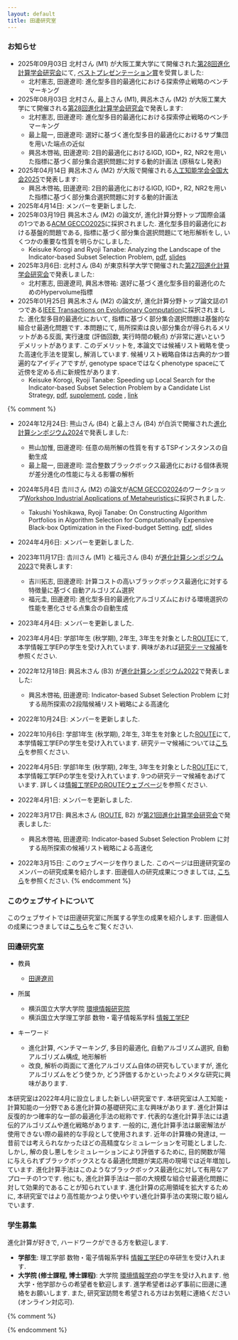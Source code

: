 ```yaml
---
layout: default
title: 田邊研究室
---
```


### お知らせ

* 2025年09月03日 北村さん (M1) が大阪工業大学にて開催された[第28回進化計算学会研究会](https://www.jpnsec.org/symposium202502.html)にて, [ベストプレゼンテーション賞](https://www.jpnsec.org/bestpresentations.html)を受賞しました:
    * 北村憲志, 田邊遼司: 進化型多目的最適化における探索停止戦略のベンチマーキング
* 2025年08月03日 北村さん, 最上さん (M1), 興呂木さん (M2) が大阪工業大学にて開催される[第28回進化計算学会研究会](https://www.jpnsec.org/symposium202502.html)で発表します:
    * 北村憲志, 田邊遼司: 進化型多目的最適化における探索停止戦略のベンチマーキング
    * 最上龍一, 田邊遼司: 選好に基づく進化型多目的最適化におけるサブ集団を用いた端点の近似
    * 興呂木啓祐, 田邊遼司:  2目的最適化におけるIGD, IGD+, R2, NR2を用いた指標に基づく部分集合選択問題に対する動的計画法 (原稿なし発表)
* 2025年04月14日 興呂木さん (M2) が大阪で開催される[人工知能学会全国大会2025](https://www.ai-gakkai.or.jp/jsai2025/)で発表します:
    * 興呂木啓祐, 田邊遼司:  2目的最適化におけるIGD, IGD+, R2, NR2を用いた指標に基づく部分集合選択問題に対する動的計画法
* 2025年4月14日: メンバーを更新しました.
* 2025年03月19日 興呂木さん (M2) の論文が, 進化計算分野トップ国際会議の1つである[ACM GECCO2025](https://gecco-2025.sigevo.org/)に採択されました. 進化型多目的最適化における基盤的問題である, 指標に基づく部分集合選択問題にて地形解析をし, いくつかの重要な性質を明らかにしました.
    * Keisuke Korogi and Ryoji Tanabe: Analyzing the Landscape of the Indicator-based Subset Selection Problem, [pdf](https://arxiv.org/abs/2504.08282), [slides](https://ryojitanabe.github.io/pdf/kt-gecco2025-slides.pdf)
* 2025年3月6日: 北村さん (B4) が東京科学大学で開催された[第27回進化計算学会研究会](https://www.jpnsec.org/symposium202501.html)で発表しました:
    * 北村憲志, 田邊遼司, 興呂木啓祐: 選好に基づく進化型多目的最適化のためのHypervolume指標
* 2025年01月25日 興呂木さん (M2) の論文が, 進化計算分野トップ論文誌の1つである[IEEE Transactions on Evolutionary Computation](https://ieeexplore.ieee.org/xpl/RecentIssue.jsp?punumber=4235)に採択されました. 進化型多目的最適化において, 指標に基づく部分集合選択問題は基盤的な組合せ最適化問題です. 本問題にて, 局所探索は良い部分集合が得られるメリットがある反面, 実行速度 (評価回数, 実行時間の観点) が非常に遅いというデメリットがあります. このデメリットを, 本論文では候補リスト戦略を使った高速化手法を提案し, 解消しています. 候補リスト戦略自体は古典的かつ普遍的なアイディアですが, genotype spaceではなくphenotype spaceにて近傍を定める点に新規性があります.
    * Keisuke Korogi, Ryoji Tanabe: Speeding up Local Search for the Indicator-based Subset Selection Problem by a Candidate List Strategy, [pdf](https://arxiv.org/abs/2503.04224), [supplement](https://raw.githubusercontent.com/rogi52/issp_ls_clist/main/tevc2025_issp_supp.pdf), [code](https://github.com/rogi52/issp_ls_clist) , [link](https://ieeexplore.ieee.org/document/10874145)

{% comment %}

* 2024年12月24日: 熊山さん (B4) と最上さん (B4) が白浜で開催された[進化計算シンポジウム2024](http://www.jpnsec.org/symposium202403.html)で発表しました:
    * 熊山加惟, 田邊遼司: 任意の局所解の性質を有するTSPインスタンスの自動生成
    * 最上龍一, 田邊遼司: 混合整数ブラックボックス最適化における個体表現が差分進化の性能に与える影響の解析
* 2024年5月4日 𠮷川さん (M2) の論文が[ACM GECCO2024](https://gecco-2024.sigevo.org/)のワークショップ[Workshop Industrial Applications of Metaheuristics](https://sites.google.com/view/iam-workshop/home)に採択されました.
    * Takushi Yoshikawa, Ryoji Tanabe: On Constructing Algorithm Portfolios in Algorithm Selection for Computationally Expensive Black-box Optimization in the Fixed-budget Setting. [pdf](https://arxiv.org/abs/2405.10976), slides
* 2024年4月6日: メンバーを更新しました.

* 2023年11月17日: 𠮷川さん (M1) と福元さん (B4) が[進化計算シンポジウム2023](http://www.jpnsec.org/symposium202303.html)で発表します:
    * 吉川拓志, 田邊遼司: 計算コストの高いブラックボックス最適化に対する特徴量に基づく自動アルゴリズム選択
	* 福元圭, 田邊遼司: 進化型多目的最適化アルゴリズムにおける環境選択の性能を悪化させる点集合の自動生成
* 2023年4月4日: メンバーを更新しました.


* 2023年4月4日: 学部1年生 (秋学期), 2年生, 3年生を対象とした[ROUTE](http://es-route.ynu.ac.jp/computer-science-and-engineering-ep/how-to-join/)にて, 本学情報工学EPの学生を受け入れています. 興味があれば[研究テーマ候補](https://hackmd.io/yqsGzrHvSMKPbM8afex7qw)を参照ください.
* 2022年12月18日: 興呂木さん (B3) が[進化計算シンポジウム2022](http://www.jpnsec.org/symposium202203.html)で発表しました:
    * 興呂木啓祐, 田邊遼司: Indicator-based Subset Selection Problem に対する局所探索の2段階候補リスト戦略による高速化


* 2022年10月24日: メンバーを更新しました.
* 2022年10月6日: 学部1年生 (秋学期), 2年生, 3年生を対象とした[ROUTE](http://es-route.ynu.ac.jp/computer-science-and-engineering-ep/how-to-join/)にて, 本学情報工学EPの学生を受け入れています. 研究テーマ候補については[こちら](https://hackmd.io/yqsGzrHvSMKPbM8afex7qw)を参照ください.
* 2022年4月5日: 学部1年生 (秋学期), 2年生, 3年生を対象とした[ROUTE](http://es-route.ynu.ac.jp/)にて, 本学情報工学EPの学生を受け入れています. 9つの研究テーマ候補をあげています. 詳しくは[情報工学EPのROUTEウェブページ](http://es-route.ynu.ac.jp/computer-science-and-engineering-ep/project-lists/)を参照ください.
* 2022年4月1日: メンバーを更新しました.
* 2022年3月17日: 興呂木さん ([ROUTE](http://es-route.ynu.ac.jp/), B2) が[第21回進化計算学会研究会](http://www.jpnsec.org/symposium202201.html)で発表しました:
    * 興呂木啓祐, 田邊遼司: Indicator-based Subset Selection Problem に対する局所探索の候補リスト戦略による高速化
* 2022年3月15日: このウェブページを作りました. このページは田邊研究室のメンバーの研究成果を紹介します. 田邊個人の研究成果につきましては, [こちら](https://ryojitanabe.github.io/index-j)を参照ください.
{% endcomment %}

### このウェブサイトについて

このウェブサイトでは田邊研究室に所属する学生の成果を紹介します. 田邊個人の成果につきましては[こちら](https://ryojitanabe.github.io/index-j)をご覧ください.

### 田邊研究室

- 教員	
    - [田邊遼司](https://ryojitanabe.github.io/index-j)
	
- 所属	
    - 横浜国立大学大学院  [環境情報研究院](https://kenkyuin-eis.ynu.ac.jp/)
    - 横浜国立大学理工学部 数物・電子情報系学科 [情報工学EP](http://www.cse.ynu.ac.jp/)	

- キーワード
    - 進化計算, ベンチマーキング, 多目的最適化, 自動アルゴリズム選択, 自動アルゴリズム構成, 地形解析
    - 改良, 解析の両面にて進化アルゴリズム自体の研究もしていますが, 進化アルゴリズムをどう使うか, どう評価するかといったよりメタな研究に興味があります.

本研究室は2022年4月に設立しました新しい研究室です. 本研究室は人工知能・計算知能の一分野である進化計算の基礎研究に主な興味があります. 進化計算は反復的かつ確率的な一部の最適化手法の総称です. 代表的な進化計算手法には遺伝的アルゴリズムや進化戦略があります. 一般的に, 進化計算手法は厳密解法が使用できない際の最終的な手段として使用されます. 近年の計算機の発達は, 一昔前では考えられなかったほどの高精度なシミュレーションを可能としました. しかし, 解の良し悪しをシミュレーションにより評価するために, 目的関数が陽に与えられずブラックボックスとなる最適化問題が実応用の現場では近年増加しています. 進化計算手法はこのようなブラックボックス最適化に対して有用なアプローチの1つです. 他にも, 進化計算手法は一部の大規模な組合せ最適化問題に対して効果的であることが知られています. 進化計算の応用領域を拡大するために, 本研究室ではより高性能かつより使いやすい進化計算手法の実現に取り組んでいます.

### 学生募集

進化計算が好きで, ハードワークができる方を歓迎します. 

- **学部生**:  理工学部 数物・電子情報系学科 [情報工学EP](http://www.cse.ynu.ac.jp/)の卒研生を受け入れます.
- **大学院 (修士課程, 博士課程)**: 大学院  [環境情報学府](https://www.eis.ynu.ac.jp/)の学生を受け入れます. 他大学・他学部からの希望者を歓迎します. 進学希望者は必ず事前に田邊に連絡をお願いします. また, 研究室訪問を希望される方はお気軽に連絡ください (オンライン対応可).

{% comment %}

{% endcomment %}

